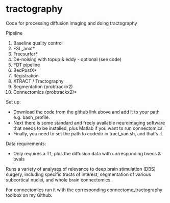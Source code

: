 # tractography
 Code for processing diffusion imaging and doing tractography
 
 Pipeline
 1.  Baseline quality control
 2.  FSL_anat*
 3.  Freesurfer*
 4.  De-noising with topup & eddy - optional (see code)
 5.  FDT pipeline
 6.  BedPostX*
 7.  Registration
 8.  XTRACT / Tractography
 9.  Segmentation (probtrackx2)
10.  Connectomics (probtrackx2)*

Set up:
- Download the code from the github link above and add it to your path e.g. bash_profile. 
- Next there is some standard and freely available neuroimaging software that needs to be installed, plus Matlab if you want to run connectomics. 
- Finally, you need to set the path to codedir in tract_van.sh, and that's it.

Data requirements:
- Only requires a T1, plus the diffusion data with corresponding bvecs & bvals

Runs a variety of analyses of relevance to deep brain stimulation (DBS) surgery, including specific tracts of interest, segmentation of various
subcortical nuclei, and whole brain connectomics. 

For connectomics run it with the corresponding connectome_tractography toolbox on my Github.
